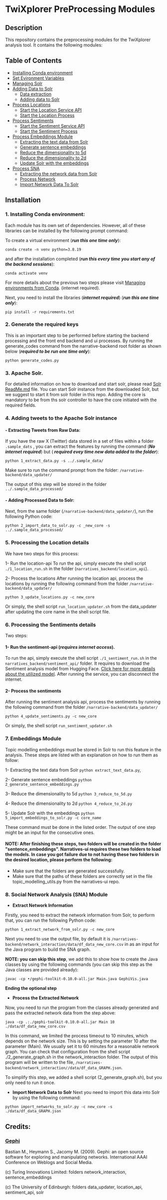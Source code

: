 # TwiXplorer PreProcessing Modules

## Description

This repository contains the preprocessing modules for the TwiXplorer analysis tool.
It contains the following modules:

## Table of Contents
* [Installing Conda environment](#installingConda)
* [Set Evironment Variables](#settingEnv)
* [Managing Solr](#managingSolr)
* [Adding Data to Solr](#addingDataToSolr)
    * [Data extraction](#extractTweetFromFile)
    * [Adding data to Solr](#addingProcessedDataToSolr)
* [Process Locations](#location)
    * [Start the Location Service API](#runLocationAPI)
    * [Start the Location Process](#runLocationProcessor)
* [Process Sentiments](#sentiment)
    * [Start the Sentiment Service API](#runSentimentAPI)
    * [Start the Sentiment Process](#runSentimentProcessor)
* [Process Embeddings Module](#processEmbeddingsModule)
    * [Extracting the text data from Solr](#embeddingsExtractingText)
    * [Generate sentence embeddings](#embeddingsGenerateEmbeddings)
    * [Reduce the dimensionality to 5d](#embeddingsReduceTo5D)
    * [Reduce the dimensionality to 2d](#embeddingsReduceTo2D)
    * [Update Solr with the embeddings](#embeddingsAddToSolr)
* [Process SNA](#processSNA)
    * [Extracting the network data from Solr](#SNAExtractNetwork)
    * [Process Network](#SNAProcessNetwork)
    * [Import Network Data To Solr](#SNAimportNetworkToSolr)

    
## Installation

### <a id="installingConda">1. Installing Conda environment</a>:

Each module has its own set of dependencies. However, all of these libraries can be installed by the following prompt
command:

To create a virtual environment (<i><b>run this one time only</b></i>):

```
conda create -n venv python=3.8.19
```

and after the installation completed (<i><b>run this every time you start any of the backend sessions</b></i>):

```
conda activate venv
```

For more details about the previous two steps please
visit [Managing environments from Conda](https://conda.io/projects/conda/en/latest/user-guide/tasks/manage-environments.html#). (internet required).

Next, you need to install the libraries (<i><b>internet required</b></i>) (<i><b>run this one time only</b></i>):

```
pip install -r requirements.txt
```

### <a id="settingEnv">2. Generate the required keys</a>
This is an important step to be performed before starting the backend processing and the front end backend and ui processes.
By running the generate_codes command from the narrative-backend root folder as shown below (<i><b>required to be run one time only</b></i>):

```
python generate_codes.py 
``` 

### <a id="managingSolr">3. Apache Solr.<a>

For detailed information on how to download and start solr, please read [Solr ReadMe.md](/preprocessing/solr/README.md) file.
You can start Solr instance from the downloaded Solr, but we suggest to start it from solr folder in this repo. Adding
the core is mandatory to be from ths solr controller to have the core initiated with the required fields.


### <a id="addingDataToSolr">4. Adding tweets to the Apache Solr instance</a>

#### <a id="extractTweetFromFile"> - Extracting Tweets from Raw Data:</a>
If you have the raw X (Twitter) data stored in a set of files within a folder `.sample_dats` , you can extract the features by running the command (<i><b>No internet required</b></i>) but (<b><i> required evey time new data added to the folder</b></i>):

```
python 1_extract_data.py -s ../.sample_data/
```

Make sure to run the command prompt from the folder: ```/narrative-backend/data_updater/``` 

The output of this step will be stored in the folder `../.sample_data_processed/` 

#### <a id="addingProcessedDataToSolr">- Adding Processed Data to Solr:</a>
Next, from the same folder (```/narrative-backend/data_updater/```), run the following Python code:
```
python 2_import_data_to_solr.py -c _new_core -s ../.sample_data_processed/
```

### <a id="location">5. Processing the Location details</a>

We have two steps for this process:

1- <a id="runLocationAPI">Run the location-api</a>
    To run the api, simply execute the shell script `./1_location_run.sh` in the folder (`narratives_backend/location_api`). 

2- <a id="runLocationProcessor">Process the locations</a>
    After running the location api, process the locations by running the following command from the folder  ```/narrative-backend/data_updater/```

```
python 3_update_locations.py -c new_core
```
Or simply, the shell script ```run_location_updater.sh``` from the data_updater after updating the core name in the shell script file.

### <a id="sentiment"> 6. Processing the Sentiments details</a>

Two steps:

#### <a id="runSentimentAPI">1- Run the sentiment-api (<i><b>requires internet access</b></i>)</a>.

To run the api, simply execute the shell script `./1_sentiment_run.sh` in the `narratives_backend/sentiment_api/` folder. It requires to download the Sentiment analysis model from Hugging Face. [Click here for more details about the utilized model](https://huggingface.co/cardiffnlp/twitter-xlm-roberta-base-sentiment). After running the service, you can disconnect the internet.

#### <a id="runSentimentProcessor">2- Process the sentiments</a>
After running the sentiment analysis api, process the sentiments by running the following command from the folder  ```/narrative-backend/data_updater/```

```
python 4_update_sentiments.py -c new_core
```
Or simply, the shell script ```run_sentiment_updater.sh```

### <a id="processEmbeddingsModule">7. Embeddings Module</a>
Topic modelling embeddings must be stored in Solr to run this feature in the analysis. These steps are listed with an explanation on how to run them as follow:

1-	<a id="embeddingsExtractingText">Extracting the text data from Solr</a> `python extract_text_data.py`,

2-	<a id="embeddingsGenerateEmbeddings"> Generate sentence embeddings</a> `python 2_generate_sentence_embeddings.py`

3-	<a id="embeddingsReduceTo5D">Reduce the dimensionality to 5d</a> `python 3_reduce_to_5d.py`

4-	<a id="embeddingsReduceTo2D">Reduce the dimensionality to 2d</a> `python 4_reduce_to_2d.py`

5-	<a id="embeddingsAddToSolr">Update Solr with the embeddings</a> `python 5_import_embeddings_to_solr.py -c core_name`

These command must be done in the listed order. The output of one step might be an input for the consecutive ones.

#### NOTE: After finishing these steps, two folders will be created in the folder "sentence_embeddings". Narratives-ui requires these two folders to load the models. In case you got failure due to not having these two folders in the desired location, please perform the following:

- Make sure that the folders are generated successfully.
- Make sure that the paths of these folders are correctly set in the file topic_modelling_utils.py from the narratives-ui repo.


### <a id="processSNA"> 8. Social Network Analysis (SNA) Module</a>


- <a id="SNAExtractNetwork"> **Extract Network Information**</a>


Firstly, you need to extract the network information from Solr, to perform that, you can run the following Python code: 

```
python 1_extract_network_from_solr.py -c new_core
```

Next you need to use the output file, by default it is `/narratives-backend/network_interaction/data/df_data_new_core.csv`  in as an input for the Java program to build the SNA graph. 

**NOTE: you can skip this step**, we add this to show how to create the Java classes by using the following commands (you can skip this step as the Java classes are provided already):

```
javac -cp •/gephi-toolkit-0.10.0-all.jar Main.java GephiVis.java
```
**Ending the optional step**

- <a id="SNAProcessNetwork"> **Process the Extracted Network**</a>

Now, you need to run the program from the classes already generated and pass the extracted network data from the step above:

```
java -cp .:./gephi-toolkit-0.10.0-all.jar Main 10 ./data/df_data_new_core.csv
```
In this command, we limited the process timeout to 10 minutes, which depends on the network size. This is by setting the parameter 10 after the parameter (Main). 
We usually set it to 60 minutes for a reasonable network graph. You can check that configuration from the shell script ./2_generate_graph.sh in the network_interaction folder.
The output of this program will be written to the file, ```/narratives-backend/network_interaction//data/df_data_GRAPH.json```. 

To simplify this step, we added a shell script (2_generate_graph.sh), but you only need to run it once.

- <a id="SNAimportNetworkToSolr"> **Import Network Data to Solr**</a>
Next you need to import this data into Solr by using the following command:

```
python import_networks_to_solr.py -c new_core -s ./data/df_data_GRAPH.json
```


## Credits:

### [Gephi](https://gephi.org) 
Bastian M., Heymann S., Jacomy M. (2009). Gephi: an open source software for exploring and manipulating networks. International AAAI Conference on Weblogs and Social Media.



(c) Turing Innovations Limited: folders network_interaction, sentence_embeddings

(c) The University of Edinburgh: folders data_updater, location_api, sentiment_api, solr
